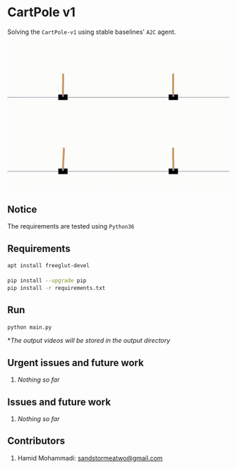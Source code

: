 # CartPole v1

Solving the `CartPole-v1` using stable baselines' `A2C` agent.

![Alt Text](data/output.gif)

## Notice

The requirements are tested using `Python36`


## Requirements


```bash
apt install freeglut-devel

pip install --upgrade pip
pip install -r requirements.txt

```

## Run

```bash
python main.py
```

**The output videos will be stored in the output directory*


## Urgent issues and future work
1. *Nothing so far*


## Issues and future work
1. *Nothing so far*


## Contributors

1. Hamid Mohammadi: <sandstormeatwo@gmail.com>
